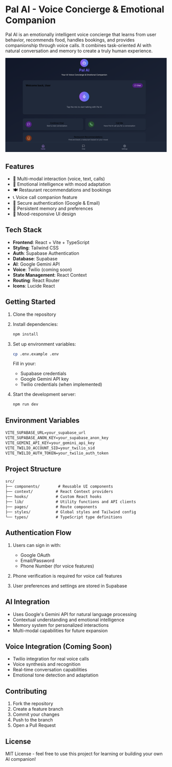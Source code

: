 # Pal AI - Voice Concierge & Emotional Companion

Pal AI is an emotionally intelligent voice concierge that learns from user behavior, recommends food, handles bookings, and provides companionship through voice calls. It combines task-oriented AI with natural conversation and memory to create a truly human experience.

![Pal AI Demo UI](./demo-UI.png)

## Features

- 🎯 Multi-modal interaction (voice, text, calls)
- 🧠 Emotional intelligence with mood adaptation
- 🍽️ Restaurant recommendations and bookings
- 📞 Voice call companion feature
- 🔐 Secure authentication (Google & Email)
- 💾 Persistent memory and preferences
- 🎨 Mood-responsive UI design

## Tech Stack

- **Frontend**: React + Vite + TypeScript
- **Styling**: Tailwind CSS
- **Auth**: Supabase Authentication
- **Database**: Supabase
- **AI**: Google Gemini API
- **Voice**: Twilio (coming soon)
- **State Management**: React Context
- **Routing**: React Router
- **Icons**: Lucide React

## Getting Started

1. Clone the repository
2. Install dependencies:
   ```bash
   npm install
   ```
3. Set up environment variables:
   ```bash
   cp .env.example .env
   ```
   Fill in your:
   - Supabase credentials
   - Google Gemini API key
   - Twilio credentials (when implemented)

4. Start the development server:
   ```bash
   npm run dev
   ```

## Environment Variables

```env
VITE_SUPABASE_URL=your_supabase_url
VITE_SUPABASE_ANON_KEY=your_supabase_anon_key
VITE_GEMINI_API_KEY=your_gemini_api_key
VITE_TWILIO_ACCOUNT_SID=your_twilio_sid
VITE_TWILIO_AUTH_TOKEN=your_twilio_auth_token
```

## Project Structure

```
src/
├── components/        # Reusable UI components
├── context/          # React Context providers
├── hooks/            # Custom React hooks
├── lib/              # Utility functions and API clients
├── pages/            # Route components
├── styles/           # Global styles and Tailwind config
└── types/            # TypeScript type definitions
```

## Authentication Flow

1. Users can sign in with:
   - Google OAuth
   - Email/Password
   - Phone Number (for voice features)

2. Phone verification is required for voice call features
3. User preferences and settings are stored in Supabase

## AI Integration

- Uses Google's Gemini API for natural language processing
- Contextual understanding and emotional intelligence
- Memory system for personalized interactions
- Multi-modal capabilities for future expansion

## Voice Integration (Coming Soon)

- Twilio integration for real voice calls
- Voice synthesis and recognition
- Real-time conversation capabilities
- Emotional tone detection and adaptation

## Contributing

1. Fork the repository
2. Create a feature branch
3. Commit your changes
4. Push to the branch
5. Open a Pull Request

## License

MIT License - feel free to use this project for learning or building your own AI companion!